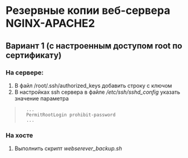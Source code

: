 # Резервные копии веб-сервера NGINX-APACHE2
## Вариант 1 (с настроенным доступом root по сертификату)
### На сервере:
1. В файл /root/.ssh/authorized_keys добавить строку с ключом
2. В настройках ssh сервера в файле */etc/ssh/sshd_config* указать значение параметра
> 		... 
> 		PermitRootLogin prohibit-password
>		...

### На хосте
1. Выполнить скрипт *webserever_backup.sh*
